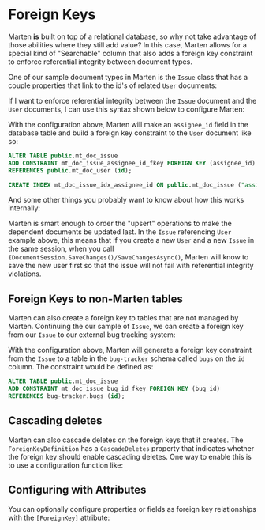 # Foreign Keys

Marten **is** built on top of a relational database, so why not take advantage of those abilities
where they still add value? In this case, Marten allows for a special kind of "Searchable" column
that also adds a foreign key constraint to enforce referential integrity between document types.

One of our sample document types in Marten is the `Issue` class that has
a couple properties that link to the id's of related `User` documents:

<!-- snippet: sample_Issue -->
<!-- endSnippet -->

If I want to enforce referential integrity between the `Issue` document and the `User` documents,
I can use this syntax shown below to configure Marten:

<!-- snippet: sample_configure-foreign-key -->
<!-- endSnippet -->

With the configuration above, Marten will make an `assignee_id` field in the database table and build a
foreign key constraint to the `User` document like so:

```sql
ALTER TABLE public.mt_doc_issue
ADD CONSTRAINT mt_doc_issue_assignee_id_fkey FOREIGN KEY (assignee_id)
REFERENCES public.mt_doc_user (id);

CREATE INDEX mt_doc_issue_idx_assignee_id ON public.mt_doc_issue ("assignee_id");
```

And some other things you probably want to know about how this works internally:

Marten is smart enough to order the "upsert" operations to make the dependent documents be updated last.
In the `Issue` referencing `User` example above, this means that if you create a new `User` and a new
`Issue` in the same session, when you call `IDocumentSession.SaveChanges()/SaveChangesAsync()`, Marten will know
to save the new user first so that the issue will not fail with referential integrity violations.

## Foreign Keys to non-Marten tables

Marten can also create a foreign key to tables that are not managed by Marten. Continuing the our sample
of `Issue`, we can create a foreign key from our `Issue` to our external bug tracking system:

<!-- snippet: sample_configure-external-foreign-key -->
<!-- endSnippet -->

With the configuration above, Marten will generate a foreign key constraint from the `Issue` to a table in the
`bug-tracker` schema called `bugs` on the `id` column.  The constraint would be defined as:

```sql
ALTER TABLE public.mt_doc_issue
ADD CONSTRAINT mt_doc_issue_bug_id_fkey FOREIGN KEY (bug_id)
REFERENCES bug-tracker.bugs (id);
```

## Cascading deletes

Marten can also cascade deletes on the foreign keys that it creates.  The `ForeignKeyDefinition` has a
`CascadeDeletes` property that indicates whether the foreign key should enable cascading deletes.  One way
to enable this is to use a configuration function like:

<!-- snippet: sample_cascade_deletes_with_config_func -->
<!-- endSnippet -->

## Configuring with Attributes

You can optionally configure properties or fields as foreign key relationships with the `[ForeignKey]` attribute:

<!-- snippet: sample_issue-with-fk-attribute -->
<!-- endSnippet -->
